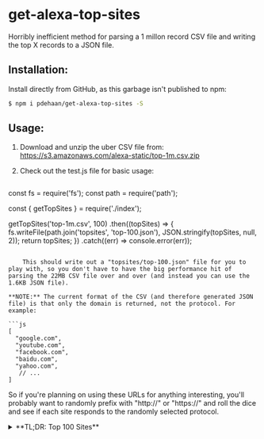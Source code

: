 # get-alexa-top-sites

Horribly inefficient method for parsing a 1 millon record CSV file and writing the top X records to a JSON file.

## Installation:

Install directly from GitHub, as this garbage isn't published to npm:

```sh
$ npm i pdehaan/get-alexa-top-sites -S
```

## Usage:

1. Download and unzip the uber CSV file from: https://s3.amazonaws.com/alexa-static/top-1m.csv.zip
2. Check out the test.js file for basic usage:

    ```js
const fs = require('fs');
const path = require('path');

const { getTopSites } = require('./index');

getTopSites('top-1m.csv', 100)
  .then((topSites) => {
    fs.writeFile(path.join('topsites', 'top-100.json'), JSON.stringify(topSites, null, 2));
    return topSites;
  })
  .catch((err) => console.error(err));
```

    This should write out a "topsites/top-100.json" file for you to play with, so you don't have to have the big performance hit of parsing the 22MB CSV file over and over (and instead you can use the 1.6KB JSON file).

**NOTE:** The current format of the CSV (and therefore generated JSON file) is that only the domain is returned, not the protocol. For example:

```js
[
  "google.com",
  "youtube.com",
  "facebook.com",
  "baidu.com",
  "yahoo.com",
   // ...
]
```

So if you're planning on using these URLs for anything interesting, you'll probably want to randomly prefix with "http://" or "https://" and roll the dice and see if each site responds to the randomly selected protocol.

<details>
<summary>**TL;DR: Top 100 Sites**</summary>
```json
[
  "google.com",
  "youtube.com",
  "facebook.com",
  "baidu.com",
  "yahoo.com",
  "amazon.com",
  "wikipedia.org",
  "qq.com",
  "twitter.com",
  "google.co.in",
  "live.com",
  "taobao.com",
  "google.co.jp",
  "bing.com",
  "sina.com.cn",
  "instagram.com",
  "linkedin.com",
  "weibo.com",
  "yahoo.co.jp",
  "msn.com",
  "vk.com",
  "google.de",
  "yandex.ru",
  "hao123.com",
  "google.co.uk",
  "reddit.com",
  "ebay.com",
  "google.fr",
  "t.co",
  "tmall.com",
  "google.com.br",
  "pinterest.com",
  "google.ru",
  "amazon.co.jp",
  "mail.ru",
  "sohu.com",
  "360.cn",
  "netflix.com",
  "google.it",
  "onclickads.net",
  "google.es",
  "microsoft.com",
  "gmw.cn",
  "paypal.com",
  "wordpress.com",
  "tumblr.com",
  "blogspot.com",
  "imgur.com",
  "chinadaily.com.cn",
  "naver.com",
  "stackoverflow.com",
  "aliexpress.com",
  "github.com",
  "apple.com",
  "xvideos.com",
  "google.com.mx",
  "ok.ru",
  "163.com",
  "imdb.com",
  "pornhub.com",
  "google.co.kr",
  "jd.com",
  "fc2.com",
  "google.com.hk",
  "whatsapp.com",
  "google.ca",
  "blogger.com",
  "xhamster.com",
  "amazon.in",
  "youth.cn",
  "office.com",
  "google.com.tr",
  "google.co.id",
  "rakuten.co.jp",
  "craigslist.org",
  "amazon.de",
  "nicovideo.jp",
  "google.pl",
  "youku.com",
  "bilibili.com",
  "bongacams.com",
  "pixnet.net",
  "booking.com",
  "alibaba.com",
  "dropbox.com",
  "soso.com",
  "google.com.au",
  "google.com.tw",
  "alipay.com",
  "outbrain.com",
  "googleusercontent.com",
  "popads.net",
  "amazon.co.uk",
  "diply.com",
  "microsoftonline.com",
  "zhihu.com",
  "cnn.com",
  "xinhuanet.com",
  "coccoc.com",
  "chase.com"
]
```
</details>

